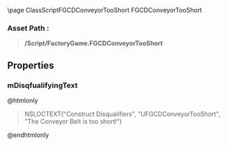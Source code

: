 \page ClassScriptFGCDConveyorTooShort FGCDConveyorTooShort
### Asset Path :
<b><blockquote>/Script/FactoryGame.FGCDConveyorTooShort</blockquote></b>
## Properties

### mDisqfualifyingText
@htmlonly
<blockquote>NSLOCTEXT("Construct Disqualifiers", "UFGCDConveyorTooShort", "The Conveyor Belt is too short!")</blockquote>
@endhtmlonly

